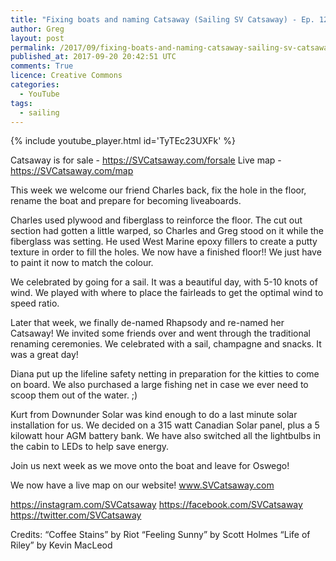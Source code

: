 ```yaml
---
title: "Fixing boats and naming Catsaway (Sailing SV Catsaway) - Ep. 12"
author: Greg
layout: post
permalink: /2017/09/fixing-boats-and-naming-catsaway-sailing-sv-catsaway-ep-12
published_at: 2017-09-20 20:42:51 UTC
comments: True
licence: Creative Commons
categories:
  - YouTube
tags:
  - sailing
---
```


{% include youtube_player.html id='TyTEc23UXFk' %}

Catsaway is for sale - https://SVCatsaway.com/forsale
Live map - https://SVCatsaway.com/map

This week we welcome our friend Charles back, fix the hole in the floor, rename the boat and prepare for becoming liveaboards.

Charles used plywood and fiberglass to reinforce the floor.  The cut out section had gotten a little warped, so Charles and Greg stood on it while the fiberglass was setting.  He used West Marine epoxy fillers to create a putty texture in order to fill the holes.   We now have a finished floor!!  We just have to paint it now to match the colour.

We celebrated by going for a sail.  It was a beautiful day, with 5-10 knots of wind.  We played with where to place the fairleads to get the optimal wind to speed ratio.  

Later that week, we finally de-named Rhapsody and re-named her Catsaway!  We invited some friends over and went through the traditional renaming ceremonies.  We celebrated with a sail, champagne and snacks.  It was a great day!

Diana put up the lifeline safety netting in preparation for the kitties to come on board.  We also purchased a large fishing net in case we ever need to scoop them out of the water. ;)

Kurt from Downunder Solar was kind enough to do a last minute solar installation for us.  We decided on a 315 watt Canadian Solar panel, plus a 5 kilowatt hour AGM battery bank.  We have also switched all the lightbulbs in the cabin to LEDs to help save energy.  

Join us next week as we move onto the boat and leave for Oswego!

We now have a live map on our website!
www.SVCatsaway.com

https://instagram.com/SVCatsaway
https://facebook.com/SVCatsaway
https://twitter.com/SVCatsaway

Credits:
“Coffee Stains” by Riot
“Feeling Sunny” by Scott Holmes
“Life of Riley” by Kevin MacLeod

